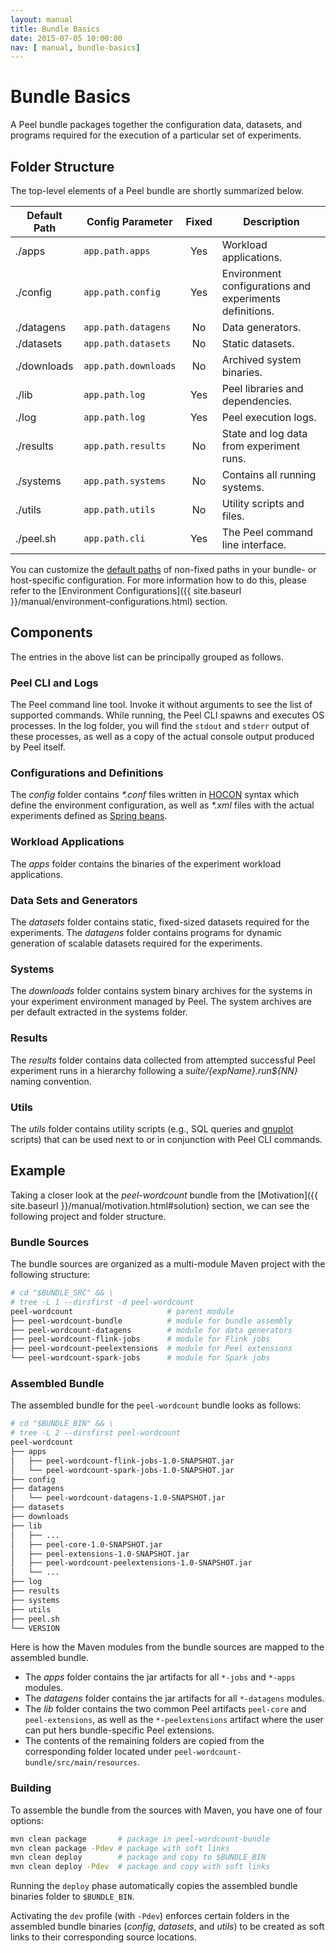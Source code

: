 ```yaml
---
layout: manual
title: Bundle Basics
date: 2015-07-05 10:00:00
nav: [ manual, bundle-basics]
---
```


# Bundle Basics

A Peel bundle packages together the configuration data, datasets, and programs required for the execution of a particular set of experiments.

## Folder Structure

The top-level elements of a Peel bundle are shortly summarized below.

| Default Path    | Config Parameter     | Fixed | Description                                               |
| --------------- | -------------------- |:-----:| --------------------------------------------------------- |
| ./apps          | `app.path.apps`      | Yes   | Workload applications.                                    |
| ./config        | `app.path.config`    | Yes   | Environment configurations and experiments definitions.   |
| ./datagens      | `app.path.datagens`  | No    | Data generators.                                          |
| ./datasets      | `app.path.datasets`  | No    | Static datasets.                                          |
| ./downloads     | `app.path.downloads` | No    | Archived system binaries.                                 |
| ./lib           | `app.path.log`       | Yes   | Peel libraries and dependencies.                          |
| ./log           | `app.path.log`       | Yes   | Peel execution logs.                                      |
| ./results       | `app.path.results`   | No    | State and log data from experiment runs.                  |
| ./systems       | `app.path.systems`   | No    | Contains all running systems.                             |
| ./utils         | `app.path.utils`     | No    | Utility scripts and files.                                |
| ./peel.sh       | `app.path.cli`       | Yes   | The Peel command line interface.                          |

You can customize the [default paths](https://github.com/stratosphere/peel/blob/master/peel-core/src/main/resources/reference.peel.conf) of non-fixed paths in your bundle- or host-specific configuration. For more information how to do this, please refer to the [Environment Configurations]({{ site.baseurl }}/manual/environment-configurations.html) section.

## Components

The entries in the above list can be principally grouped as follows.

### Peel CLI and Logs

The Peel command line tool. Invoke it without arguments to see the list of supported commands. While running, the Peel CLI spawns and executes OS processes. In the log folder, you will find the `stdout` and `stderr` output of these processes, as well as a copy of the actual console output produced by Peel itself.

### Configurations and Definitions

The *config* folder contains *\*.conf* files written in [HOCON](https://github.com/typesafehub/config/blob/master/HOCON.md) syntax which define the environment configuration, as well as *\*.xml* files with the actual experiments defined as [Spring beans](http://docs.spring.io/spring/docs/current/spring-framework-reference/html/xsd-config.html).

### Workload Applications

The *apps* folder contains the binaries of the experiment workload applications.

### Data Sets and Generators

The *datasets* folder contains static, fixed-sized datasets required for the experiments. The *datagens* folder contains programs for dynamic generation of scalable datasets required for the experiments.

### Systems

The *downloads* folder contains system binary archives for the systems in your experiment environment managed by Peel. The system archives are per default extracted in the systems folder.

### Results

The *results* folder contains data collected from attempted successful Peel experiment runs in a hierarchy following a *${suite}/${expName}.run${NN}* naming convention.

### Utils

The *utils* folder contains utility scripts (e.g., SQL queries and [gnuplot](http://www.gnuplot.info/) scripts) that can be used next to or in conjunction with Peel CLI commands.

## Example

Taking a closer look at the *peel-wordcount* bundle from the [Motivation]({{ site.baseurl }}/manual/motivation.html#solution) section, we can see the following project and folder structure.

### Bundle Sources

The bundle sources are organized as a multi-module Maven project with the following structure:

```bash
# cd "$BUNDLE_SRC" && \
# tree -L 1 --dirsfirst -d peel-wordcount
peel-wordcount                     # parent module
├── peel-wordcount-bundle          # module for bundle assembly
├── peel-wordcount-datagens        # module for data generators
├── peel-wordcount-flink-jobs      # module for Flink jobs 
├── peel-wordcount-peelextensions  # module for Peel extensions
└── peel-wordcount-spark-jobs      # module for Spark jobs
```

### Assembled Bundle 

The assembled bundle for the `peel-wordcount` bundle looks as follows:

```bash
# cd "$BUNDLE_BIN" && \
# tree -L 2 --dirsfirst peel-wordcount
peel-wordcount
├── apps
│   ├── peel-wordcount-flink-jobs-1.0-SNAPSHOT.jar
│   └── peel-wordcount-spark-jobs-1.0-SNAPSHOT.jar
├── config
├── datagens
│   └── peel-wordcount-datagens-1.0-SNAPSHOT.jar
├── datasets
├── downloads
├── lib
│   ├── ...
│   ├── peel-core-1.0-SNAPSHOT.jar
│   ├── peel-extensions-1.0-SNAPSHOT.jar
│   ├── peel-wordcount-peelextensions-1.0-SNAPSHOT.jar
│   └── ...
├── log
├── results
├── systems
├── utils
├── peel.sh
└── VERSION
```

Here is how the Maven modules from the bundle sources are mapped to the assembled bundle.

* The *apps* folder contains the jar artifacts for all `*-jobs` and `*-apps` modules. 
* The *datagens* folder contains the jar artifacts for all `*-datagens` modules. 
* The *lib* folder contains the two common Peel artifacts `peel-core` and `peel-extensions`, as well as the `*-peelextensions` artifact where the user can put hers bundle-specific Peel extensions.
* The contents of the remaining folders are copied from the corresponding folder located under `peel-wordcount-bundle/src/main/resources`.

### Building

To assemble the bundle from the sources with Maven, you have one of four options:

```bash
mvn clean package       # package in peel-wordcount-bundle
mvn clean package -Pdev # package with soft links
mvn clean deploy        # package and copy to $BUNDLE_BIN
mvn clean deploy -Pdev  # package and copy with soft links
```

Running the `deploy` phase automatically copies the assembled bundle binaries folder to `$BUNDLE_BIN`.

Activating the `dev` profile (with `-Pdev`) enforces certain folders in the assembled bundle binaries (*config*, *datasets*, and  *utils*) to be created as soft links to their corresponding source locations.
